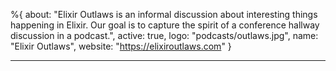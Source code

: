 %{
  about: "Elixir Outlaws is an informal discussion about interesting things happening in Elixir. Our goal is to capture the spirit of a conference hallway discussion in a podcast.",
  active: true,
  logo: "podcasts/outlaws.jpg",
  name: "Elixir Outlaws",
  website: "https://elixiroutlaws.com"
}

---
